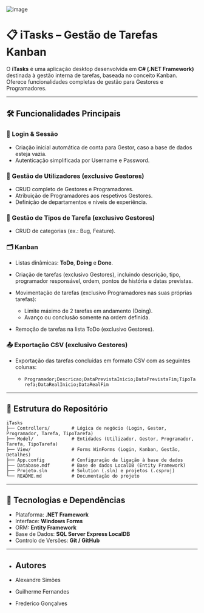 ![image](https://inforestudante.ipleiria.pt/nonio/util/obtemConteudoFicheiroImagemDadosLayoutInstituicao.do?codigo=IMAGEM_HEADER_NORMAL_INFORESTUDANTE&v=1749831571028)

# 📋 iTasks – Gestão de Tarefas Kanban

O **iTasks** é uma aplicação desktop desenvolvida em **C# (.NET Framework)** destinada à gestão interna de tarefas, baseada no conceito Kanban. Oferece funcionalidades completas de gestão para Gestores e Programadores.

---

## 🛠️ Funcionalidades Principais

### 🔐 Login & Sessão

* Criação inicial automática de conta para Gestor, caso a base de dados esteja vazia.
* Autenticação simplificada por Username e Password.

### 👥 Gestão de Utilizadores (exclusivo Gestores)

* CRUD completo de Gestores e Programadores.
* Atribuição de Programadores aos respetivos Gestores.
* Definição de departamentos e níveis de experiência.

### 📑 Gestão de Tipos de Tarefa (exclusivo Gestores)

* CRUD de categorias (ex.: Bug, Feature).

### 🗂️ Kanban

* Listas dinâmicas: **ToDo**, **Doing** e **Done**.
* Criação de tarefas (exclusivo Gestores), incluindo descrição, tipo, programador responsável, ordem, pontos de história e datas previstas.
* Movimentação de tarefas (exclusivo Programadores nas suas próprias tarefas):

  * Limite máximo de 2 tarefas em andamento (Doing).
  * Avanço ou conclusão somente na ordem definida.
* Remoção de tarefas na lista ToDo (exclusivo Gestores).

### 📤 Exportação CSV (exclusivo Gestores)

* Exportação das tarefas concluídas em formato CSV com as seguintes colunas:

  * `Programador;Descricao;DataPrevistaInicio;DataPrevistaFim;TipoTarefa;DataRealInicio;DataRealFim`

---

## 📂 Estrutura do Repositório

```
iTasks
├── Controllers/        # Lógica de negócio (Login, Gestor, Programador, Tarefa, TipoTarefa)
├── Model/              # Entidades (Utilizador, Gestor, Programador, Tarefa, TipoTarefa)
├── View/               # Forms WinForms (Login, Kanban, Gestão, Detalhes)
├── App.config          # Configuração da ligação à base de dados
├── Database.mdf        # Base de dados LocalDB (Entity Framework)
├── Projeto.sln         # Solution (.sln) e projetos (.csproj)
└── README.md           # Documentação do projeto
```

---

## 🚀 Tecnologias e Dependências

* Plataforma: **.NET Framework**
* Interface: **Windows Forms**
* ORM: **Entity Framework**
* Base de Dados: **SQL Server Express LocalDB**
* Controlo de Versões: **Git / GitHub**

---

* ## Autores

* Alexandre Simões
* Guilherme Fernandes
* Frederico Gonçalves

